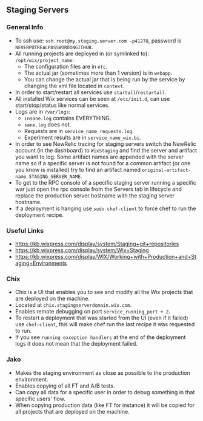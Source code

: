 ## Staging Servers

### General Info
* To ssh use: `ssh root@my.staging.server.com -p41278`, password is `NEVERPUTREALPASSWORDONGITHUB`.
* All running projects are deployed in (or symlinked to): `/opt/wix/project_name`:
	* The configuration files are in `etc`.
	* The actual jar (sometimes more than 1 version) is in `webapp`.
	* You can change the actual jar that is being run by the service by changing 	  the xml file located in `context`.
* In order to start/restart all services use `startall`/`restartall`.
* All installed Wix services can be seen at `/etc/init.d`, can use start/stop/status like normal services.
* Logs are in `/var/logs`:
	* `insane.log` contains EVERYTHING.
	* `sane.log` does not.
	* Requests are in `service_name_requests.log`.
	* Experiment results are in `service_name_wix.bi`.
* In order to see NewRelic tracing for staging servers switch the NewRelic account (in the dashboard) to `WixStaging` and find the server and artifact you want to log. Some artifact names are appended with the server name so if a specific server is not found for a common artifact (or one you know is installed) try to find an artifact named `original-artifact-name STAGING_SERVER_NAME`.
* To get to the RPC console of a specific staging server running a specific war just open the rpc console from the Servers tab in lifecycle and replace the production server hostname with the staging server hostname.
* If a deployment is hanging use `sudo chef-client` to force chef to run the deployment recipe.

### Useful Links
* https://kb.wixpress.com/display/system/Staging+git+repositories
* https://kb.wixpress.com/display/system/Wix+Staging
* https://kb.wixpress.com/display/WIX/Working+with+Production+and+Staging+Environments

### Chix
* Chix is a UI that enables you to see and modify all the Wix projects that are deployed on the machine.
* Located at `chix.stagingserverdomain.wix.com`.
* Enables remote debugging on port `service_running_port + 2`.
* To restart a deployment that was started from the UI (even if it failed) use `chef-client`, this will make chef run the last recipe it was requested to run.
* If you see `running exception handlers` at the end of the deployment logs it does not mean that the deployment failed.

### Jako
* Makes the staging environment as close as possible to the production environment.
* Enables copying of all FT and A/B tests.
* Can copy all data for a specific user in order to debug something in that specific users' flow.
* When copying production data (like FT for instance) it will be copied for all projects that are deployed on the machine.